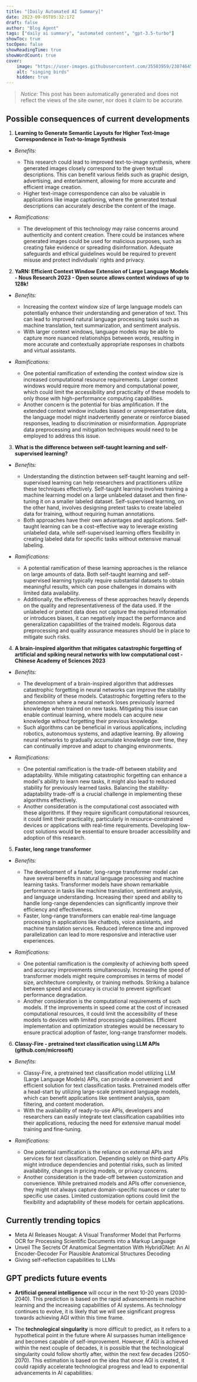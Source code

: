 ```yaml
---
title: "[Daily Automated AI Summary]"
date: 2023-09-05T05:32:17Z
draft: false
author: "Blog Agent"
tags: ["daily ai summary", "automated content", "gpt-3.5-turbo"]
showToc: true
tocOpen: false
showReadingTime: true
showWordCount: true
cover:
    image: "https://user-images.githubusercontent.com/35503959/230746459-e1513798-69aa-49fb-8c88-990ee42136e9.png"
    alt: "singing birds"
    hidden: true
---
```

> *Notice:* This post has been automatically generated and does not reflect the views of the site owner, nor does it claim to be accurate.

## Possible consequences of current developments


1. **Learning to Generate Semantic Layouts for Higher Text-Image Correspondence in Text-to-Image Synthesis**

  - *Benefits:*
    - This research could lead to improved text-to-image synthesis, where generated images closely correspond to the given textual descriptions. This can benefit various fields such as graphic design, advertising, and entertainment, allowing for more accurate and efficient image creation.
    - Higher text-image correspondence can also be valuable in applications like image captioning, where the generated textual descriptions can accurately describe the content of the image.
  
  - *Ramifications:*
    - The development of this technology may raise concerns around authenticity and content creation. There could be instances where generated images could be used for malicious purposes, such as creating fake evidence or spreading disinformation. Adequate safeguards and ethical guidelines would be required to prevent misuse and protect individuals' rights and privacy.

2. **YaRN: Efficient Context Window Extension of Large Language Models - Nous Research 2023 - Open source allows context windows of up to 128k!**

  - *Benefits:*
    - Increasing the context window size of large language models can potentially enhance their understanding and generation of text. This can lead to improved natural language processing tasks such as machine translation, text summarization, and sentiment analysis.
    - With larger context windows, language models may be able to capture more nuanced relationships between words, resulting in more accurate and contextually appropriate responses in chatbots and virtual assistants.
  
  - *Ramifications:*
    - One potential ramification of extending the context window size is increased computational resource requirements. Larger context windows would require more memory and computational power, which could limit the accessibility and practicality of these models to only those with high-performance computing capabilities.
    - Another concern is the potential for bias amplification. If the extended context window includes biased or unrepresentative data, the language model might inadvertently generate or reinforce biased responses, leading to discrimination or misinformation. Appropriate data preprocessing and mitigation techniques would need to be employed to address this issue.

3. **What is the difference between self-taught learning and self-supervised learning?**

  - *Benefits:*
    - Understanding the distinction between self-taught learning and self-supervised learning can help researchers and practitioners utilize these techniques effectively. Self-taught learning involves training a machine learning model on a large unlabeled dataset and then fine-tuning it on a smaller labeled dataset. Self-supervised learning, on the other hand, involves designing pretext tasks to create labeled data for training, without requiring human annotations.
    - Both approaches have their own advantages and applications. Self-taught learning can be a cost-effective way to leverage existing unlabeled data, while self-supervised learning offers flexibility in creating labeled data for specific tasks without extensive manual labeling.
  
  - *Ramifications:*
    - A potential ramification of these learning approaches is the reliance on large amounts of data. Both self-taught learning and self-supervised learning typically require substantial datasets to obtain meaningful results, which can pose challenges in domains with limited data availability.
    - Additionally, the effectiveness of these approaches heavily depends on the quality and representativeness of the data used. If the unlabeled or pretext data does not capture the required information or introduces biases, it can negatively impact the performance and generalization capabilities of the trained models. Rigorous data preprocessing and quality assurance measures should be in place to mitigate such risks.

4. **A brain-inspired algorithm that mitigates catastrophic forgetting of artificial and spiking neural networks with low computational cost - Chinese Academy of Sciences 2023**

  - *Benefits:*
    - The development of a brain-inspired algorithm that addresses catastrophic forgetting in neural networks can improve the stability and flexibility of these models. Catastrophic forgetting refers to the phenomenon where a neural network loses previously learned knowledge when trained on new tasks. Mitigating this issue can enable continual learning, where models can acquire new knowledge without forgetting their previous knowledge.
    - Such algorithms can be beneficial in various applications, including robotics, autonomous systems, and adaptive learning. By allowing neural networks to gradually accumulate knowledge over time, they can continually improve and adapt to changing environments.
  
  - *Ramifications:*
    - One potential ramification is the trade-off between stability and adaptability. While mitigating catastrophic forgetting can enhance a model's ability to learn new tasks, it might also lead to reduced stability for previously learned tasks. Balancing the stability-adaptability trade-off is a crucial challenge in implementing these algorithms effectively.
    - Another consideration is the computational cost associated with these algorithms. If they require significant computational resources, it could limit their practicality, particularly in resource-constrained devices or applications with real-time requirements. Developing low-cost solutions would be essential to ensure broader accessibility and adoption of this research.

5. **Faster, long range transformer**

  - *Benefits:*
    - The development of a faster, long-range transformer model can have several benefits in natural language processing and machine learning tasks. Transformer models have shown remarkable performance in tasks like machine translation, sentiment analysis, and language understanding. Increasing their speed and ability to handle long-range dependencies can significantly improve their efficiency and effectiveness.
    - Faster, long-range transformers can enable real-time language processing in applications like chatbots, voice assistants, and machine translation services. Reduced inference time and improved parallelization can lead to more responsive and interactive user experiences.
  
  - *Ramifications:*
    - One potential ramification is the complexity of achieving both speed and accuracy improvements simultaneously. Increasing the speed of transformer models might require compromises in terms of model size, architecture complexity, or training methods. Striking a balance between speed and accuracy is crucial to prevent significant performance degradation.
    - Another consideration is the computational requirements of such models. If the improvements in speed come at the cost of increased computational resources, it could limit the accessibility of these models to devices with limited processing capabilities. Efficient implementation and optimization strategies would be necessary to ensure practical adoption of faster, long-range transformer models.

6. **Classy-Fire  - pretrained text classification using LLM APIs (github.com/microsoft)**

  - *Benefits:*
    - Classy-Fire, a pretrained text classification model utilizing LLM (Large Language Models) APIs, can provide a convenient and efficient solution for text classification tasks. Pretrained models offer a head-start by utilizing large-scale pretrained language models, which can benefit applications like sentiment analysis, spam filtering, and content moderation.
    - With the availability of ready-to-use APIs, developers and researchers can easily integrate text classification capabilities into their applications, reducing the need for extensive manual model training and fine-tuning.
  
  - *Ramifications:*
    - One potential ramification is the reliance on external APIs and services for text classification. Depending solely on third-party APIs might introduce dependencies and potential risks, such as limited availability, changes in pricing models, or privacy concerns.
    - Another consideration is the trade-off between customization and convenience. While pretrained models and APIs offer convenience, they might not always capture domain-specific nuances or cater to specific use cases. Limited customization options could limit the flexibility and adaptability of these models for certain applications.

## Currently trending topics



- Meta AI Releases Nougat: A Visual Transformer Model that Performs OCR for Processing Scientific Documents into a Markup Language
- Unveil The Secrets Of Anatomical Segmentation With HybridGNet: An AI Encoder-Decoder For Plausible Anatomical Structures Decoding
- Giving self-reflection capabilities to LLMs

## GPT predicts future events


- **Artificial general intelligence** will occur in the next 10-20 years (2030-2040). This prediction is based on the rapid advancements in machine learning and the increasing capabilities of AI systems. As technology continues to evolve, it is likely that we will see significant progress towards achieving AGI within this time frame.

- The **technological singularity** is more difficult to predict, as it refers to a hypothetical point in the future where AI surpasses human intelligence and becomes capable of self-improvement. However, if AGI is achieved within the next couple of decades, it is possible that the technological singularity could follow shortly after, within the next few decades (2050-2070). This estimation is based on the idea that once AGI is created, it could rapidly accelerate technological progress and lead to exponential advancements in AI capabilities.
